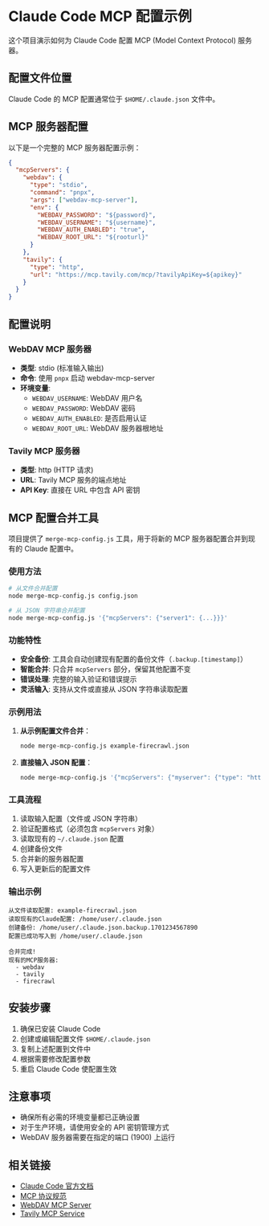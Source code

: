 # Claude Code MCP 配置示例

这个项目演示如何为 Claude Code 配置 MCP (Model Context Protocol) 服务器。

## 配置文件位置

Claude Code 的 MCP 配置通常位于 `$HOME/.claude.json` 文件中。

## MCP 服务器配置

以下是一个完整的 MCP 服务器配置示例：

```json
{
  "mcpServers": {
    "webdav": {
      "type": "stdio",
      "command": "pnpx",
      "args": ["webdav-mcp-server"],
      "env": {
        "WEBDAV_PASSWORD": "${password}",
        "WEBDAV_USERNAME": "${username}",
        "WEBDAV_AUTH_ENABLED": "true",
        "WEBDAV_ROOT_URL": "${rooturl}"
      }
    },
    "tavily": {
      "type": "http",
      "url": "https://mcp.tavily.com/mcp/?tavilyApiKey=${apikey}"
    }
  }
}
```

## 配置说明

### WebDAV MCP 服务器
- **类型**: stdio (标准输入输出)
- **命令**: 使用 `pnpx` 启动 webdav-mcp-server
- **环境变量**:
  - `WEBDAV_USERNAME`: WebDAV 用户名
  - `WEBDAV_PASSWORD`: WebDAV 密码
  - `WEBDAV_AUTH_ENABLED`: 是否启用认证
  - `WEBDAV_ROOT_URL`: WebDAV 服务器根地址

### Tavily MCP 服务器
- **类型**: http (HTTP 请求)
- **URL**: Tavily MCP 服务的端点地址
- **API Key**: 直接在 URL 中包含 API 密钥

## MCP 配置合并工具

项目提供了 `merge-mcp-config.js` 工具，用于将新的 MCP 服务器配置合并到现有的 Claude 配置中。

### 使用方法

```bash
# 从文件合并配置
node merge-mcp-config.js config.json

# 从 JSON 字符串合并配置
node merge-mcp-config.js '{"mcpServers": {"server1": {...}}}'
```

### 功能特性

- **安全备份**: 工具会自动创建现有配置的备份文件（`.backup.[timestamp]`）
- **智能合并**: 只合并 `mcpServers` 部分，保留其他配置不变
- **错误处理**: 完整的输入验证和错误提示
- **灵活输入**: 支持从文件或直接从 JSON 字符串读取配置

### 示例用法

1. **从示例配置文件合并**：
   ```bash
   node merge-mcp-config.js example-firecrawl.json
   ```

2. **直接输入 JSON 配置**：
   ```bash
   node merge-mcp-config.js '{"mcpServers": {"myserver": {"type": "http", "url": "https://example.com/mcp"}}}'
   ```

### 工具流程

1. 读取输入配置（文件或 JSON 字符串）
2. 验证配置格式（必须包含 `mcpServers` 对象）
3. 读取现有的 `~/.claude.json` 配置
4. 创建备份文件
5. 合并新的服务器配置
6. 写入更新后的配置文件

### 输出示例

```
从文件读取配置: example-firecrawl.json
读取现有的Claude配置: /home/user/.claude.json
创建备份: /home/user/.claude.json.backup.1701234567890
配置已成功写入到 /home/user/.claude.json

合并完成!
现有的MCP服务器:
  - webdav
  - tavily
  - firecrawl
```

## 安装步骤

1. 确保已安装 Claude Code
2. 创建或编辑配置文件 `$HOME/.claude.json`
3. 复制上述配置到文件中
4. 根据需要修改配置参数
5. 重启 Claude Code 使配置生效

## 注意事项

- 确保所有必需的环境变量都已正确设置
- 对于生产环境，请使用安全的 API 密钥管理方式
- WebDAV 服务器需要在指定的端口 (1900) 上运行

## 相关链接

- [Claude Code 官方文档](https://docs.claude.com/)
- [MCP 协议规范](https://modelcontextprotocol.io/)
- [WebDAV MCP Server](https://github.com/your-webdav-mcp-repo)
- [Tavily MCP Service](https://tavily.com/)
